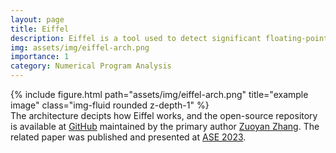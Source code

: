 ```yaml
---
layout: page
title: Eiffel
description: Eiffel is a tool used to detect significant floating-point errors. Instead of search such significant floating-point errors, Eiffel infers the input ranges that triggers such errors via polynomial extrapolation. The input ranges inferred by Eiffel can work with program rewrite engines like Herbie.
img: assets/img/eiffel-arch.png
importance: 1
category: Numerical Program Analysis
---
```


<div class="row">
    <div class="col-sm mt-3 mt-md-0">
        {% include figure.html path="assets/img/eiffel-arch.png" title="example image" class="img-fluid rounded z-depth-1" %}
    </div>
</div>
<div class="caption">
    The architecture decipts how Eiffel works, and the open-source repository is available at <a href='https://github.com/zuoyanzhang/Maxfpeed'>GitHub</a> maintained by the primary author <a href='https://zuoyanzhang.github.io/'>Zuoyan Zhang</a>. The related paper was published and presented at <a href='https://dl.acm.org/doi/10.1109/ASE56229.2023.00139'>ASE 2023</a>.
</div>
